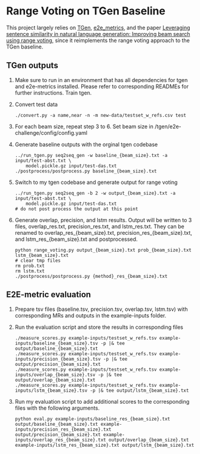 Range Voting on TGen Baseline
=======================================

This project largely relies on [TGen](https://github.com/UFAL-DSG/tgen), [e2e_metrics](https://github.com/tuetschek/e2e-metrics), and the paper [Leveraging sentence similarity in natural language generation: Improving beam search using range voting](https://arxiv.org/abs/1908.06288), since it reimplements the range voting approach to the TGen baseline. 

## TGen outputs

1. Make sure to run in an environment that has all dependencies for tgen and e2e-metrics installed. Please refer to corresponding READMEs for further instructions. Train tgen.

2. Convert test data

   ```
   ./convert.py -a name,near -n -m new-data/testset_w_refs.csv test
   ```

3. For each beam size, repeat step 3 to 6. Set beam size in /tgen/e2e-challenge/config/config.yaml

4. Generate baseline outputs with the orginal tgen codebase 

   ```
   ../run_tgen.py seq2seq_gen -w baseline_{beam_size}.txt -a input/test-abst.txt \
       model.pickle.gz input/test-das.txt
   ./postprocess/postprocess.py baseline_{beam_size}.txt
   ```
   
5. Switch to my tgen codebase and generate output for range voting

   ```
   ../run_tgen.py seq2seq_gen -b 2 -w output_{beam_size}.txt -a input/test-abst.txt \
       model.pickle.gz input/test-das.txt  
   # do not post process the output at this point
   ```
   
6. Generate overlap, precision, and lstm results. Output will be written to 3 files, overlap_res.txt, precision_res.txt, and lstm_res.txt. They can be renamed to overlap_res_{beam_size}.txt, precision_res_{beam_size}.txt, and lstm_res_{beam_size}.txt and postprocessed.

   ```
   python range_voting.py output_{beam_size}.txt prob_{beam_size}.txt lstm_{beam_size}.txt
   # clear tmp files
   rm prob.txt
   rm lstm.txt
   ./postprocess/postprocess.py {method}_res_{beam_size}.txt
   ```

## E2E-metric evaluation

1. Prepare tsv files (baseline.tsv, precision.tsv, overlap.tsv, lstm.tsv) with corresponding MRs and outputs in the example-inputs folder.

2. Run the evaluation script and store the results in corresponding files

   ```
   ./measure_scores.py example-inputs/testset_w_refs.tsv example-inputs/baseline_{beam_size}.tsv -p |& tee output/baseline_{beam_size}.txt
   ./measure_scores.py example-inputs/testset_w_refs.tsv example-inputs/precision_{beam_size}.tsv -p |& tee output/precision_{beam_size}.txt
   ./measure_scores.py example-inputs/testset_w_refs.tsv example-inputs/overlap_{beam_size}.tsv -p |& tee output/overlap_{beam_size}.txt
   ./measure_scores.py example-inputs/testset_w_refs.tsv example-inputs/lstm_{beam_size}.tsv -p |& tee output/lstm_{beam_size}.txt
   ```

3. Run my evaluation script to add additional scores to the corresponding files with the following arguments.

   ```
   python eval.py example-inputs/baseline_res_{beam_size}.txt output/baseline_{beam_size}.txt example-inputs/precision_res_{beam_size}.txt output/precision_{beam_size}.txt example-inputs/overlap_res_{beam_size}.txt output/overlap_{beam_size}.txt example-inputs/lstm_res_{beam_size}.txt output/lstm_{beam_size}.txt
   
   ```